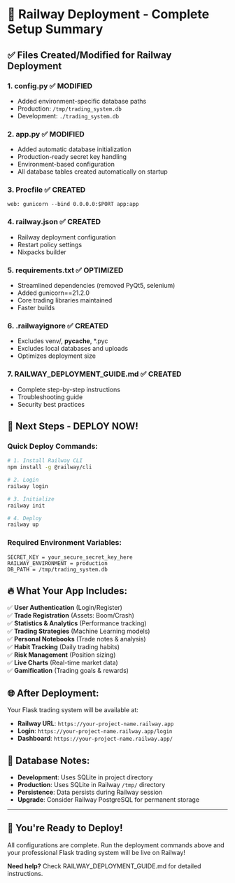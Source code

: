 # 🚀 Railway Deployment - Complete Setup Summary

## ✅ Files Created/Modified for Railway Deployment

### 1. **config.py** ✅ MODIFIED
- Added environment-specific database paths
- Production: `/tmp/trading_system.db`
- Development: `./trading_system.db`

### 2. **app.py** ✅ MODIFIED  
- Added automatic database initialization
- Production-ready secret key handling
- Environment-based configuration
- All database tables created automatically on startup

### 3. **Procfile** ✅ CREATED
```
web: gunicorn --bind 0.0.0.0:$PORT app:app
```

### 4. **railway.json** ✅ CREATED
- Railway deployment configuration
- Restart policy settings
- Nixpacks builder

### 5. **requirements.txt** ✅ OPTIMIZED
- Streamlined dependencies (removed PyQt5, selenium)
- Added gunicorn==21.2.0
- Core trading libraries maintained
- Faster builds

### 6. **.railwayignore** ✅ CREATED
- Excludes venv/, __pycache__, *.pyc
- Excludes local databases and uploads
- Optimizes deployment size

### 7. **RAILWAY_DEPLOYMENT_GUIDE.md** ✅ CREATED
- Complete step-by-step instructions
- Troubleshooting guide
- Security best practices

## 🎯 Next Steps - DEPLOY NOW!

### Quick Deploy Commands:
```bash
# 1. Install Railway CLI
npm install -g @railway/cli

# 2. Login
railway login

# 3. Initialize
railway init

# 4. Deploy
railway up
```

### Required Environment Variables:
```
SECRET_KEY = your_secure_secret_key_here
RAILWAY_ENVIRONMENT = production  
DB_PATH = /tmp/trading_system.db
```

## 🔥 What Your App Includes:

✅ **User Authentication** (Login/Register)  
✅ **Trade Registration** (Assets: Boom/Crash)  
✅ **Statistics & Analytics** (Performance tracking)  
✅ **Trading Strategies** (Machine Learning models)  
✅ **Personal Notebooks** (Trade notes & analysis)  
✅ **Habit Tracking** (Daily trading habits)  
✅ **Risk Management** (Position sizing)  
✅ **Live Charts** (Real-time market data)  
✅ **Gamification** (Trading goals & rewards)  

## 🌐 After Deployment:

Your Flask trading system will be available at:
- **Railway URL**: `https://your-project-name.railway.app`
- **Login**: `https://your-project-name.railway.app/login`
- **Dashboard**: `https://your-project-name.railway.app/`

## 💾 Database Notes:

- **Development**: Uses SQLite in project directory
- **Production**: Uses SQLite in Railway `/tmp/` directory
- **Persistence**: Data persists during Railway session
- **Upgrade**: Consider Railway PostgreSQL for permanent storage

---

## 🎉 You're Ready to Deploy!

All configurations are complete. Run the deployment commands above and your professional Flask trading system will be live on Railway! 

**Need help?** Check RAILWAY_DEPLOYMENT_GUIDE.md for detailed instructions.
